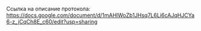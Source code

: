 Ссылка на описание протокола:
https://docs.google.com/document/d/1mAHlWoZb1JHsq7L6Li6cAJqHJCYa6-z_jCqCh8E_c60/edit?usp=sharing